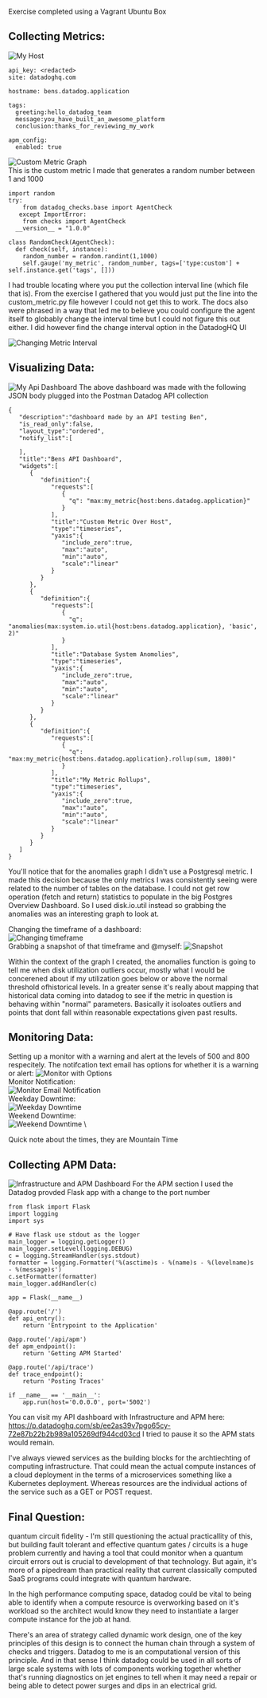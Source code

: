 Exercise completed using a Vagrant Ubuntu Box

## Collecting Metrics:
![My Host](https://github.com/bbehrman10/hiring-engineers/blob/solutions-engineer/supporting_images/host_map_with_tags.png)
```
api_key: <redacted>
site: datadoghq.com

hostname: bens.datadog.application

tags:
  greeting:hello_datadog_team
  message:you_have_built_an_awesome_platform
  conclusion:thanks_for_reviewing_my_work
  
apm_config:
  enabled: true
```
![Custom Metric Graph](https://github.com/bbehrman10/hiring-engineers/blob/solutions-engineer/supporting_images/my_metric.png) \
This is the custom metric I made that generates a random number between 1 and 1000

```
import random
try:
    from datadog_checks.base import AgentCheck
   except ImportError:
    from checks import AgentCheck
  __version__ = "1.0.0"
  
class RandomCheck(AgentCheck):
  def check(self, instance):
    random_number = random.randint(1,1000)
    self.gauge('my_metric', random_number, tags=['type:custom'] + self.instance.get('tags', []))
``` 
I had trouble locating where you put the collection interval line (which file that is). From the exercise I gathered that you would just put the line into the custom_metric.py file however I could not get this to work. The docs also were phrased in a way that led me to believe you could configure the agent itself to globably change the interval time but I could not figure this out either. I did however find the change interval option in the DatadogHQ UI

![Changing Metric Interval](https://github.com/bbehrman10/hiring-engineers/blob/solutions-engineer/supporting_images/edit%20metric%20interval.png)

## Visualizing Data:
![My Api Dashboard](https://github.com/bbehrman10/hiring-engineers/blob/solutions-engineer/supporting_images/dashboard_created_with_api.png?raw=true)
 The above dashboard was made with the following JSON body plugged into the Postman Datadog API collection
```
{
   "description":"dashboard made by an API testing Ben",
   "is_read_only":false,
   "layout_type":"ordered",
   "notify_list":[
      
   ],
   "title":"Bens API Dashboard",
   "widgets":[
      {
         "definition":{
            "requests":[
               {
                 "q": "max:my_metric{host:bens.datadog.application}"
               }
            ],
            "title":"Custom Metric Over Host",
            "type":"timeseries",
            "yaxis":{
               "include_zero":true,
               "max":"auto",
               "min":"auto",
               "scale":"linear"
            }
         }
      },
      {
         "definition":{
            "requests":[
               {
                 "q": "anomalies(max:system.io.util{host:bens.datadog.application}, 'basic', 2)"
               }
            ],
            "title":"Database System Anomolies",
            "type":"timeseries",
            "yaxis":{
               "include_zero":true,
               "max":"auto",
               "min":"auto",
               "scale":"linear"
            }
         }
      },
      {
         "definition":{
            "requests":[
               {
                 "q": "max:my_metric{host:bens.datadog.application}.rollup(sum, 1800)"
               }
            ],
            "title":"My Metric Rollups",
            "type":"timeseries",
            "yaxis":{
               "include_zero":true,
               "max":"auto",
               "min":"auto",
               "scale":"linear"
            }
         }
      }
   ]
}
```
You'll notice that for the anomalies graph I didn't use a Postgresql metric. I made this decision because the only metrics I was consistently seeing were related to the number of tables on the database. I could not get row operation (fetch and return) statistics to populate in the big Postgres Overview Dashboard. So I used disk.io.util instead so grabbing the anomalies was an interesting graph to look at.

Changing the timeframe of a dashboard: \
![Changing timeframe](https://github.com/bbehrman10/hiring-engineers/blob/solutions-engineer/supporting_images/change_timeframe.png?raw=true) \
Grabbing a snapshot of that timeframe and @myself:
![Snapshot](https://github.com/bbehrman10/hiring-engineers/blob/solutions-engineer/supporting_images/snapshot.png?raw=true)

Within the context of the graph I created, the anomalies function is going to tell me when disk utilization outliers occur, mostly what I would be concerened about if my utilization goes below or above the normal threshold ofhistorical levels. In a greater sense it's really about mapping that historical data coming into datadog to see if the metric in question is behaving within "normal" parameters. Basically it isoloates outliers and points that dont fall within reasonable expectations given past results.

## Monitoring Data:
Setting up a monitor with a warning and alert at the levels of 500 and 800 respecitely. The notifcation text email has options for whether it is a warning or alert:
![Monitor with Options](https://github.com/bbehrman10/hiring-engineers/blob/solutions-engineer/supporting_images/monitor_w_options.png) \
Monitor Notification: \
![Monitor Email Notification](https://github.com/bbehrman10/hiring-engineers/blob/solutions-engineer/supporting_images/alert_email.png) \
Weekday Downtime: \
![Weekday Downtime](https://github.com/bbehrman10/hiring-engineers/blob/solutions-engineer/supporting_images/weekday_downtime.png) \
Weekend Downtime: \
![Weekend Downtime](https://github.com/bbehrman10/hiring-engineers/blob/solutions-engineer/supporting_images/weekend_downtime.png) \

Quick note about the times, they are Mountain Time

## Collecting APM Data:
![Infrastructure and APM Dashboard](https://github.com/bbehrman10/hiring-engineers/blob/solutions-engineer/supporting_images/dashboard%20with%20flask%20apm%20included.png)
For the APM section I used the Datadog provded Flask app with a change to the port number
```
from flask import Flask
import logging
import sys

# Have flask use stdout as the logger
main_logger = logging.getLogger()
main_logger.setLevel(logging.DEBUG)
c = logging.StreamHandler(sys.stdout)
formatter = logging.Formatter('%(asctime)s - %(name)s - %(levelname)s - %(message)s')
c.setFormatter(formatter)
main_logger.addHandler(c)

app = Flask(__name__)

@app.route('/')
def api_entry():
    return 'Entrypoint to the Application'

@app.route('/api/apm')
def apm_endpoint():
    return 'Getting APM Started'

@app.route('/api/trace')
def trace_endpoint():
    return 'Posting Traces'

if __name__ == '__main__':
    app.run(host='0.0.0.0', port='5002')
```

You can visit my API dashboard with Infrastructure and APM here: https://p.datadoghq.com/sb/ee2as39v7pgo65cy-72e87b22b2b989a105269df944cd03cd
I tried to pause it so the APM stats would remain. 

I've always viewed services as the building blocks for the archtiechting of computing infrastructure. That could mean the actual compute instances of a cloud deployment in the terms of a microservices something like a Kubernetes deployment. Whereas resources are the individual actions of the service such as a GET or POST request.


## Final Question:
quantum circuit fidelity - I'm still questioning the actual practicallity of this, but building fault tolerant and effective quantum gates / circuits is a huge problem currently and having a tool that could  monitor when a quantum circuit errors out is crucial to development of that technology. But again, it's more of a pipedream than practical reality that current classically computed SaaS programs could integrate with quantum hardware.

In the high performance computing space, datadog could be vital to being able to identify when a compute resource is overworking based on it's workload so the architect would know they need to instantiate a larger compute instance for the job at hand. 

There's an area of strategy called dynamic work design, one of the key principles of this design is to connect the human chain through a system of checks and triggers. Datadog to me is an computational version of this principle. And in that sense I think datadog could be used in all sorts of large scale systems with lots of components working together whether that's running diagnostics on jet engines to tell when it may need a repair or being able to detect power surges and dips in an electrical grid. 



